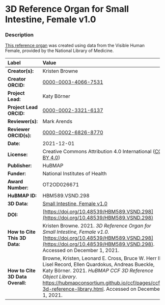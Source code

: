# 3D Reference Organ for Small Intestine, Female v1.0

### Description
[This reference organ](https://hubmapconsortium.github.io/ccf/pages/ccf-3d-reference-library.html) was created using data from the Visible Human Female, provided by the National Library of Medicine.

| Label | Value |
| :------------- |:-------------|
| **Creator(s):** | Kristen Browne |
| **Creator ORCID:** | [0000-0003-4066-7531](https://orcid.org/0000-0003-4066-7531) |
| **Project Lead:** | Katy B&ouml;rner |
| **Project Lead ORCID:** | [0000-0002-3321-6137](https://orcid.org/0000-0002-3321-6137) |
| **Reviewer(s):** | Mark Arends | 
| **Reviewer ORCID(s):** |[0000-0002-6826-8770](https://doi.org/10.5072/0000-0002-6826-8770) |
| **Date:** | 2021-12-01 |
| **License:** | Creative Commons Attribution 4.0 International ([CC BY 4.0](https://creativecommons.org/licenses/by/4.0/)) |
| **Publisher:** | HuBMAP |
| **Funder:** | National Institutes of Health |
| **Award Number:** | OT2OD026671 |
| **HuBMAP ID:** | HBM589.VSND.298 |
| **3D Data:** | [Small Intestine, Female v1.0](https://hubmapconsortium.github.io/ccf-releases/v1.1/models/VH_F_Small_Intestine.glb) |
| **DOI:** | [https://doi.org/10.48539/HBM589.VSND.298](https://doi.org/10.48539/HBM589.VSND.298) |
| **How to Cite This 3D Data:** | Kristen Browne. 2021. *3D Reference Organ for Small Intestine, Female v1.0.* [https://doi.org/10.48539/HBM589.VSND.298](https://doi.org/10.48539/HBM589.VSND.298). Accessed on December 1, 2021. |
| **How to Cite 3D Data Overall:** | Browne, Kristen, Leonard E. Cross, Bruce W. Herr II, Lisel Record, Ellen Quardokus, Andreas Bueckle, Katy B&ouml;rner. 2021. *HuBMAP CCF 3D Reference Object Library*. https://hubmapconsortium.github.io/ccf/pages/ccf-3d-reference-library.html. Accessed on December 1, 2021. |
